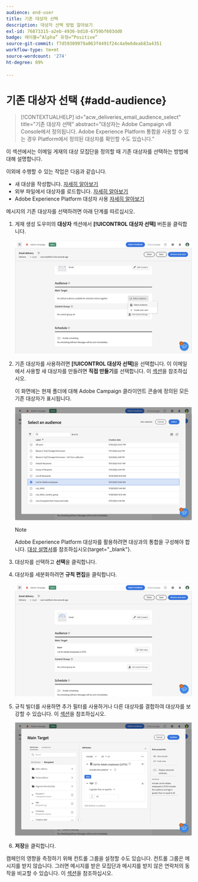 ```yaml
---
audience: end-user
title: 기존 대상자 선택
description: 대상자 선택 방법 알아보기
exl-id: 76873315-a2eb-4936-bd10-6759bf603dd0
badge: 레이블=“Alpha” 유형=“Positive”
source-git-commit: f7d59309979a063f4491f24c4a9e6deab83a4351
workflow-type: tm+mt
source-wordcount: '274'
ht-degree: 89%

---
```



# 기존 대상자 선택 {#add-audience}

>[!CONTEXTUALHELP]
>id="acw_deliveries_email_audience_select"
>title="기존 대상자 선택"
>abstract="대상자는 Adobe Campaign v8 Console에서 정의됩니다. Adobe Experience Platform 통합을 사용할 수 있는 경우 Platform에서 정의된 대상자를 확인할 수도 있습니다."

이 섹션에서는 이메일 게재의 대상 모집단을 정의할 때 기존 대상자를 선택하는 방법에 대해 설명합니다.

이외에 수행할 수 있는 작업은 다음과 같습니다.

* 새 대상을 작성합니다. [자세히 알아보기](segment-builder.md)
* 외부 파일에서 대상자를 로드합니다. [자세히 알아보기](file-audience.md)
* Adobe Experience Platform 대상자 사용 [자세히 알아보기](aep-audience.md)


메시지의 기존 대상자를 선택하려면 아래 단계를 따르십시오.

1. 게재 생성 도우미의 **대상자** 섹션에서 **[!UICONTROL 대상자 선택]** 버튼을 클릭합니다.

   ![](assets/create-audience.png)

1. 기존 대상자를 사용하려면 **[!UICONTROL 대상자 선택]**&#x200B;을 선택합니다. 이 이메일에서 사용할 새 대상자를 만들려면 **직접 만들기**&#x200B;를 선택합니다. 이 [섹션](segment-builder.md)을 참조하십시오.

   이 화면에는 현재 폴더에 대해 Adobe Campaign 클라이언트 콘솔에 정의된 모든 기존 대상자가 표시됩니다.

   ![](assets/create-audience2.png)

   >[!NOTE]
   >
   >Adobe Experience Platform 대상자를 활용하려면 대상과의 통합을 구성해야 합니다. [대상 설명서](https://experienceleague.adobe.com/docs/experience-platform/destinations/home.html)를 참조하십시오{target="_blank"}.

1. 대상자를 선택하고 **선택**&#x200B;을 클릭합니다.

1. 대상자를 세분화하려면 **규칙 편집**&#x200B;을 클릭합니다.

   ![](assets/create-audience3.png)

1. 규칙 빌더를 사용하면 추가 필터를 사용하거나 다른 대상자를 결합하여 대상자를 보강할 수 있습니다. 이 [섹션](segment-builder.md)을 참조하십시오.

   ![](assets/create-audience4.png)

1. **저장**&#x200B;을 클릭합니다.

캠페인의 영향을 측정하기 위해 컨트롤 그룹을 설정할 수도 있습니다. 컨트롤 그룹은 메시지를 받지 않습니다. 그러면 메시지를 받은 모집단과 메시지를 받지 않은 연락처의 동작을 비교할 수 있습니다. 이 [섹션](control-group.md)을 참조하십시오.